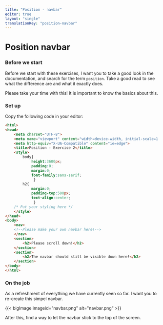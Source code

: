 ```yaml
---
title: "Position - navbar"
editor: true
layout: "single"
translationKey: "position-navbar"
---
```


# Position navbar

### Before we start

Before we start with these exercises, I want you to take a good look in the documentation, and search for the term `position`.
Take a good read to see what the difference are and what it exactly does.

Please take your time with this! It is important to know the basics about this.


### Set up

Copy the following code in your editor:

```html
<html>
<head>
    <meta charset="UTF-8">
    <meta name="viewport" content="width=device-width, initial-scale=1.0">
    <meta http-equiv="X-UA-Compatible" content="ie=edge">
    <title>Position - Exercise 2</title>
    <style>
        body{
            height:3600px;
            padding:0;
            margin:0;
            font-family:sans-serif;
             }
        h2{
            margin:0;
            padding-top:500px;
            text-align:center;
             }
    /* Put your styling here */
    </style>
</head>
<body>
    <nav>
    <!--Please make your own navbar here!-->
    </nav>
    <section>
        <h2>Please scroll down!</h2>
    </section>
    <section>
        <h2>The navbar should still be visible down here!</h2>
    </section>
</body>
</html>
```

### On the job

As a refreshment of everything we have currently seen so far. I want you to re-create this simpel navbar.

{{< bigImage imageid="navbar.png" alt="navbar.png" >}}

After this, find a way to let the navbar stick to the top of the screen.